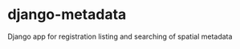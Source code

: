 django-metadata
===============

Django app for registration listing and searching of spatial metadata